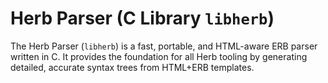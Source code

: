 # Herb Parser (C Library `libherb`)

The Herb Parser (`libherb`) is a fast, portable, and HTML-aware ERB parser written in C. It provides the foundation for all Herb tooling by generating detailed, accurate syntax trees from HTML+ERB templates.
